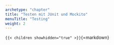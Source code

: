 ```yaml
---
archetype: "chapter"
title: "Testen mit JUnit und Mockito"
menuTitle: "Testing"
weight: 2
---
```



`{{< children showhidden="true" >}}`{=markdown}
